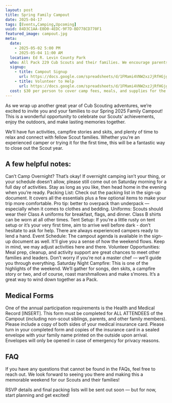 ```yaml
---
layout: post
title: Spring Family Campout
date: 2025-04-17
tags: [Events,Camping,Upcoming]
uuid: 84D3C1AA-E0D0-4EDC-9F7D-BD778CD770F1
featured_image: campout.jpg
meta:
  date:
    - 2025-05-02 5:00 PM
    - 2025-05-04 11:00 AM
  location: Ed R. Levin County Park
  who: All Pack 229 Cub Scouts and their families. We encourage parents, siblings, and guardians to attend! Please note all Scouts must be accompanied by at least 1 parent/guardian.
  signup:
    - title: Campout Signup
      url: https://docs.google.com/spreadsheets/d/1FMami4VNW2xzJjRfHGjgOkjvJO8XHdUO7btt8pPgxW8/edit?gid=335195496#gid=335195496
    - title: Volunteer to Help
      url: https://docs.google.com/spreadsheets/d/1FMami4VNW2xzJjRfHGjgOkjvJO8XHdUO7btt8pPgxW8/edit?gid=961583990#gid=961583990
  cost: $30 per person to cover camp fees, meals, and supplies for the weekend. Please pay the <a href="/finances">Pack Treasurer</a>
---
```


As we wrap up another great year of Cub Scouting adventures, we’re excited to invite you and your families to our Spring 2025 Family Campout! This is a wonderful opportunity to celebrate our Scouts’ achievements, enjoy the outdoors, and make lasting memories together.

We’ll have fun activities, campfire stories and skits, and plenty of time to relax and connect with fellow Scout families. Whether you’re an experienced camper or trying it for the first time, this will be a fantastic way to close out the Scout year.

## A few helpful notes:

Can’t Camp Overnight? That’s okay! If overnight camping isn’t your thing, or your schedule doesn’t allow, please still come out on Saturday morning for a full day of activities. Stay as long as you like, then head home in the evening when you’re ready.
Packing List: Check out the packing list in the sign-up document. It covers all the essentials plus a few optional items to make your trip more comfortable. Pro tip: better to overpack than underpack — especially when it comes to clothes and bedding.
Uniforms: Scouts should wear their Class A uniforms for breakfast, flags, and dinner. Class B shirts can be worn at all other times.
Tent Setup: If you’re a little rusty on tent setup or it’s your very first time, aim to arrive well before dark - don’t hesitate to ask for help. There are always experienced campers ready to lend a hand.
Event Schedule: The campout agenda is available in the sign-up document as well. It’ll give you a sense of how the weekend flows. Keep in mind, we may adjust activities here and there.
Volunteer Opportunities: Meal prep, cleanup, and activity support are great chances to meet other families and leaders. Don’t worry if you’re not a master chef — we’ll guide you through everything.
Saturday Night Campfire: This is one of the highlights of the weekend. We’ll gather for songs, den skits, a campfire story or two, and of course, roast marshmallows and make s’mores. It’s a great way to wind down together as a Pack.

## Medical Forms

One of the annual participation requirements is the Health and Medical Record [INSERT]. This form must be completed for ALL ATTENDEES of the Campout (including non-scout siblings, parents, and other family members). Please include a copy of both sides of your medical insurance card. Please turn in your completed form and copies of the insurance card in a sealed envelope with your family name printed on the outside upon arrival. Envelopes will only be opened in case of emergency for privacy reasons.

<!--more-->

## FAQ

If you have any questions that cannot be found in the FAQs, feel free to reach out. We look forward to seeing you there and making this a memorable weekend for our Scouts and their families!

RSVP details and final packing lists will be sent out soon — but for now, start planning and get excited!
